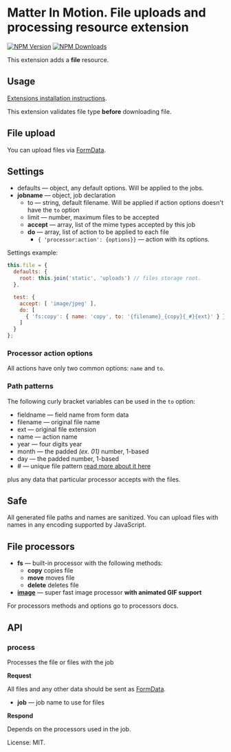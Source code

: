 # Matter In Motion. File uploads and processing resource extension

[![NPM Version](https://img.shields.io/npm/v/mm-file.svg?style=flat-square)](https://www.npmjs.com/package/mm-file)
[![NPM Downloads](https://img.shields.io/npm/dt/mm-file.svg?style=flat-square)](https://www.npmjs.com/package/mm-file)

This extension adds a __file__ resource.

## Usage

[Extensions installation instructions](https://github.com/matter-in-motion/mm/blob/master/docs/extensions.md).

This extension validates file type **before** downloading file.

## File upload

You can upload files via [FormData](https://developer.mozilla.org/en-US/docs/Web/API/FormData).

## Settings

* defaults — object, any default options. Will be applied to the jobs.
* **jobname** — object, job declaration
  - to — string, default filename. Will be applied if action options doesn't have the `to` option
  - limit — number, maximum files to be accepted
  - **accept** — array, list of the mime types accepted by this job
  - **do** — array, list of action to be applied to each file
    + `{ 'processor:action': {options}}` — action with its options.

Settings example:

```js
this.file = {
  defaults: {
    root: this.join('static', 'uploads') // files storage root.
  },

  test: {
    accept: [ 'image/jpeg' ],
    do: [
      { 'fs:copy': { name: 'copy', to: '{filename}_{copy}{_#}{ext}' } }
    ]
  }
};
```

### Processor action options

All actions have only two common options: `name` and `to`.

### Path patterns

The following curly bracket variables can be used in the `to` option:

* fieldname — field name from form data
* filename — original file name
* ext — original file extension
* name — action name
* year — four digits year
* month —  the padded _(ex. 01)_ number, 1-based
* day —  the padded number, 1-based
* \# — unique file pattern [read more about it here](https://github.com/velocityzen/fsu)

plus any data that particular processor accepts with the files.

## Safe

All generated file paths and names are sanitized. You can upload files with names in any encoding supported by JavaScript.

## File processors

* __fs__ — built-in processor with the following methods:
  - __copy__ copies file
  - __move__ moves file
  - __delete__ deletes file
* __[image](https://github.com/matter-in-motion/mm-file-image)__ — super fast image processor __with animated GIF support__

For processors methods and options go to processors docs.

## API

### process

Processes the file or files with the job

**Request**

All files and any other data should be sent as [FormData](https://developer.mozilla.org/en-US/docs/Web/API/FormData).

* **job** — job name to use for files

**Respond**

Depends on the processors used in the job.

License: MIT.
